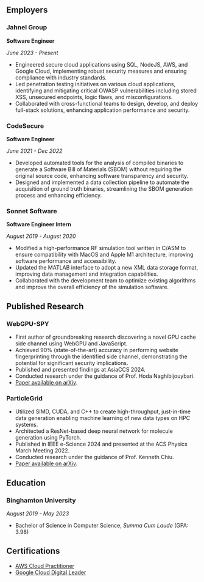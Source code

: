 ## Employers

### Jahnel Group

**Software Engineer**

*June 2023 - Present*

- Engineered secure cloud applications using SQL, NodeJS, AWS, and Google Cloud,
  implementing robust security measures and ensuring compliance with industry
  standards.
- Led penetration testing initiatives on various cloud applications, identifying
  and mitigating critical OWASP vulnerabilities including stored XSS, unsecured
  endpoints, logic flaws, and misconfigurations.
- Collaborated with cross-functional teams to design, develop, and deploy
  full-stack solutions, enhancing application performance and security.

### CodeSecure

**Software Engineer**

*June 2021 - Dec 2022*

- Developed automated tools for the analysis of compiled binaries to generate a
  Software Bill of Materials (SBOM) without requiring the original source code,
  enhancing software transparency and security.
- Designed and implemented a data collection pipeline to automate the
  acquisition of ground truth binaries, streamlining the SBOM generation process
  and enhancing efficiency.

### Sonnet Software

**Software Engineer Intern**

*August 2019 - August 2020*

- Modified a high-performance RF simulation tool written in C/ASM to ensure
  compatibility with MacOS and Apple M1 architecture, improving software
  performance and accessibility.
- Updated the MATLAB interface to adopt a new XML data storage format, improving
  data management and integration capabilities.
- Collaborated with the development team to optimize existing algorithms and
  improve the overall efficiency of the simulation software.

## Published Research

### WebGPU-SPY

- First author of groundbreaking research discovering a novel GPU cache side
  channel using WebGPU and JavaScript.
- Achieved 90% (state-of-the-art) accuracy in performing website fingerprinting
  through the identified side channel, demonstrating the potential for
  significant security implications.
- Published and presented findings at AsiaCCS 2024.
- Conducted research under the guidance of Prof. Hoda Naghibijouybari.
- [Paper available on arXiv](https://arxiv.org/abs/2401.04349).

### ParticleGrid

- Utilized SIMD, CUDA, and C++ to create high-throughput, just-in-time data generation enabling machine learning of new data types on HPC systems.
- Architected a ResNet-based deep neural network for molecule generation using PyTorch.
- Published in IEEE e-Science 2024 and presented at the ACS Physics March Meeting 2022.
- Conducted research under the guidance of Prof. Kenneth Chiu.
- [Paper available on arXiv](https://arxiv.org/abs/2211.08506).

## Education

### Binghamton University

*August 2019 - May 2023*

- Bachelor of Science in Computer Science, *Summa Cum Laude* (GPA: 3.98)

## Certifications

- [AWS Cloud Practitioner](https://cp.certmetrics.com/amazon/en/public/verify/credential/26522ad1191645f59b6b98fe22efb9b3)
- [Google Cloud Digital Leader](https://www.credly.com/badges/afaaad60-89a0-4da7-84d7-e24f94ab22c3/linked_in_profile)
